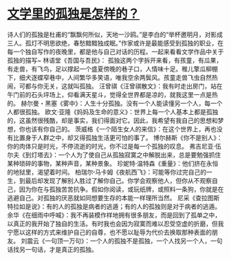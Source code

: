 # [文学里的孤独是怎样的？](https://github.com/platojobs/SFLOG/issues/180)


诗人们的孤独是杜甫的“飘飘何所似，天地一沙鸥。”是李白的“举杯邀明月，对影成三人。孤灯不明思欲绝，春愁黯黯独成眠。”作家或许是最能感受到孤独的职业，在每一个独自写作的夜晚里，都是他与自己对话的历程。一起来看看文学作品中关于孤独的描写~
林语堂《吾国与吾民》： 孤独这两个字拆开来看，有孩童，有瓜果，有走兽，有飞鸟，足以撑起一个盛夏傍晚的巷子口，人情味十足。稚儿擎瓜柳棚下，细犬逐蝶窄巷中，人间繁华多笑语，唯我空余两鬓风。孩童走兽飞虫自然热闹，可都与你无关，这就叫孤独。
汪曾祺《汪曾祺散文》：我有时走出房门，站在午门前的石头坪场上，仰看满天星斗，觉得全世界都是凉的，就我这里一点是热的。
赫尔曼・黑塞《雾中》：人生十分孤独。没有一个人能读懂另一个人，每一个人都很孤独。
欧文·亚隆《妈妈及生命的意义》：世界上每一个人基本上都是孤独的，这虽然很残酷，却是事实，我们得面对它。因此，我希望有我自己的思想和梦想，你也该有你自己的。
茨威格《一个陌生女人的来信》：在这个世界上，再也没有比置身于人群之中，却又得孤独生活更可怕的事了。
博尔赫斯《你不是别人》：你的肉体只是时光，不停流逝的时光，你不过是每一个孤独的叹息。
弗吉尼亚·伍尔夫《到灯塔去》：一个人为了使自己从孤独寂寞之中解脱出来，总是要勉强抓住某种琐碎的事物，某种声音，某种景象。
珍妮特·温特森《重量》：他们挤在永恒的地狱里，渴望着时间。
柏瑞尔ꞏ马卡姆《夜航西飞》：可能等你过完自己的一生，到最后却发现了解别人胜过了解你自己。你学会观察他人，但你从不观察自己，因为你在与孤独苦苦抗争。假如你阅读，或玩纸牌，或照料一条狗，你就是在逃避自己。对孤独的厌恶就如同想要生存的本能一样理所当然。
尼采《查拉图斯特拉如是说》：有的人的孤独是病者的逃遁；有的人的孤独则是对于病者的逃遁。
余华《在细雨中呼喊》：我不再装模作样地拥有很多朋友，而是回到了孤单之中，以真正的我开始了独自的生活。有时我也会因为寂寞而难以忍受空虚的折磨，但我宁愿以这样的方式来维护自己的自尊，也不愿以耻辱为代价去换取那种表面的朋友。
刘震云《一句顶一万句》：一个人的孤独不是孤独，一个人找另一个人，一句话找另一句话，才是真正的孤独。
